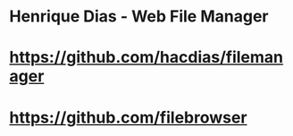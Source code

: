 
# Henrique Dias - Web File Manager 
# https://github.com/hacdias/filemanager
# https://github.com/filebrowser
